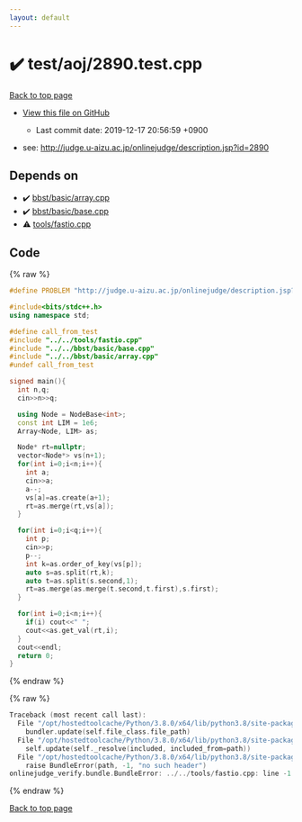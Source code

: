 ```yaml
---
layout: default
---
```


<!-- mathjax config similar to math.stackexchange -->
<script type="text/javascript" async
  src="https://cdnjs.cloudflare.com/ajax/libs/mathjax/2.7.5/MathJax.js?config=TeX-MML-AM_CHTML">
</script>
<script type="text/x-mathjax-config">
  MathJax.Hub.Config({
    TeX: { equationNumbers: { autoNumber: "AMS" }},
    tex2jax: {
      inlineMath: [ ['$','$'] ],
      processEscapes: true
    },
    "HTML-CSS": { matchFontHeight: false },
    displayAlign: "left",
    displayIndent: "2em"
  });
</script>

<script type="text/javascript" src="https://cdnjs.cloudflare.com/ajax/libs/jquery/3.4.1/jquery.min.js"></script>
<script src="https://cdn.jsdelivr.net/npm/jquery-balloon-js@1.1.2/jquery.balloon.min.js" integrity="sha256-ZEYs9VrgAeNuPvs15E39OsyOJaIkXEEt10fzxJ20+2I=" crossorigin="anonymous"></script>
<script type="text/javascript" src="../../../assets/js/copy-button.js"></script>
<link rel="stylesheet" href="../../../assets/css/copy-button.css" />


# :heavy_check_mark: test/aoj/2890.test.cpp

<a href="../../../index.html">Back to top page</a>

* <a href="{{ site.github.repository_url }}/blob/master/test/aoj/2890.test.cpp">View this file on GitHub</a>
    - Last commit date: 2019-12-17 20:56:59 +0900


* see: <a href="http://judge.u-aizu.ac.jp/onlinejudge/description.jsp?id=2890">http://judge.u-aizu.ac.jp/onlinejudge/description.jsp?id=2890</a>


## Depends on

* :heavy_check_mark: <a href="../../../library/bbst/basic/array.cpp.html">bbst/basic/array.cpp</a>
* :heavy_check_mark: <a href="../../../library/bbst/basic/base.cpp.html">bbst/basic/base.cpp</a>
* :warning: <a href="../../../library/tools/fastio.cpp.html">tools/fastio.cpp</a>


## Code

<a id="unbundled"></a>
{% raw %}
```cpp
#define PROBLEM "http://judge.u-aizu.ac.jp/onlinejudge/description.jsp?id=2890"

#include<bits/stdc++.h>
using namespace std;

#define call_from_test
#include "../../tools/fastio.cpp"
#include "../../bbst/basic/base.cpp"
#include "../../bbst/basic/array.cpp"
#undef call_from_test

signed main(){
  int n,q;
  cin>>n>>q;

  using Node = NodeBase<int>;
  const int LIM = 1e6;
  Array<Node, LIM> as;

  Node* rt=nullptr;
  vector<Node*> vs(n+1);
  for(int i=0;i<n;i++){
    int a;
    cin>>a;
    a--;
    vs[a]=as.create(a+1);
    rt=as.merge(rt,vs[a]);
  }

  for(int i=0;i<q;i++){
    int p;
    cin>>p;
    p--;
    int k=as.order_of_key(vs[p]);
    auto s=as.split(rt,k);
    auto t=as.split(s.second,1);
    rt=as.merge(as.merge(t.second,t.first),s.first);
  }

  for(int i=0;i<n;i++){
    if(i) cout<<" ";
    cout<<as.get_val(rt,i);
  }
  cout<<endl;
  return 0;
}

```
{% endraw %}

<a id="bundled"></a>
{% raw %}
```cpp
Traceback (most recent call last):
  File "/opt/hostedtoolcache/Python/3.8.0/x64/lib/python3.8/site-packages/onlinejudge_verify/docs.py", line 339, in write_contents
    bundler.update(self.file_class.file_path)
  File "/opt/hostedtoolcache/Python/3.8.0/x64/lib/python3.8/site-packages/onlinejudge_verify/bundle.py", line 150, in update
    self.update(self._resolve(included, included_from=path))
  File "/opt/hostedtoolcache/Python/3.8.0/x64/lib/python3.8/site-packages/onlinejudge_verify/bundle.py", line 52, in _resolve
    raise BundleError(path, -1, "no such header")
onlinejudge_verify.bundle.BundleError: ../../tools/fastio.cpp: line -1: no such header

```
{% endraw %}

<a href="../../../index.html">Back to top page</a>

